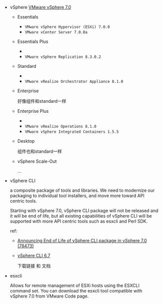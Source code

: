 

* vSphere
  [VMware vSphere 7.0](https://my.vmware.com/cn/web/vmware/info/slug/datacenter_cloud_infrastructure/vmware_vsphere/7_0)

  * Essentials

    * `VMware vSphere Hypervisor (ESXi) 7.0.0`
    * `VMware vCenter Server 7.0.0a`

  * Essentials Plus

    +

    * `VMware vSphere Replication 8.3.0.2`

  * Standard

    + 

    * `VMware vRealize Orchestrator Appliance 8.1.0`

  * Enterprise

    好像组件和standard一样

  * Enterprise Plus

    + 

    * `VMware vRealize Operations 8.1.0`
    * `VMware vSphere Integrated Containers 1.5.5`

  * Desktop

    组件也和standard一样

  * vSphere Scale-Out

    ...

* vSphere CLI

  a composite package of tools and libraries. We need to modernize our packaging to individual tool installers, and move more toward API centric tools.

  Starting with vSphere 7.0, vSphere CLI package will not be released and it will be end of life, but all existing capabilities of vSphere CLI will be supported with more API centric tools such as esxcli and Perl SDK.

  ref: 
  
  * [Announcing End of Life of vSphere CLI package in vSphere 7.0 (78473)](https://kb.vmware.com/s/article/78473)

  * [vSphere CLI 6.7](https://code.vmware.com/web/tool/6.7/vsphere-cli)

    下载链接 和 文档

* esxcli

  Allows for remote management of ESXi hosts using the ESXCLI command set. You can download the esxcli tool compatible with vSphere 7.0 from VMware Code page.